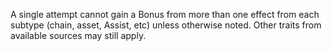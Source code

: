 A single attempt cannot gain a Bonus from more than one effect from each subtype (chain, asset, Assist, etc) unless otherwise noted. Other traits from available sources may still apply.